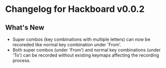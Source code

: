 # Changelog for Hackboard v0.0.2

## What's New
- Super combos (key combinations with multiple letters) can now be recoreded like normal key combination under 'From'. 
- Both super combos (under 'From') and normal key combinations (under 'To') can be recorded without existing keymaps affecting the recording process.

